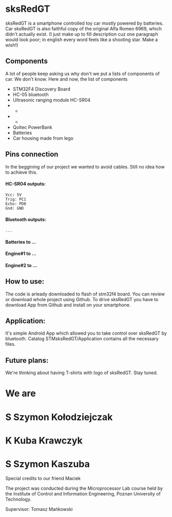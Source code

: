 # sksRedGT

sksRedGT is a smartphone controlled toy car mostly powered by batteries. 
Car sksRedGT is also faithful copy of the original Alfa Romeo 6969, which didn't actually exist.
(I just make up to fill description cuz one paragraph would look poor; in english every word feels like a shooting star. Make a wish!)

## Components

A lot of people keep asking us why don't we put a lists of components of car. We don't know. 
Here and now, the list of components

- STM32F4 Discovery Board
- HC-05 bluetooth
- Ultrasonic ranging module HC-SR04
- *
- *
- Qoltec PowerBank
- Batteries
- Car housing made from lego


## Pins connection

In the beggining of our project we wanted to avoid cables. Still no idea how to achieve this.

#### HC-SR04 outputs:
	Vcc: 5V
	Trig: PC1
	Echo: PD0
	Gnd: GND

#### Bluetooth outputs:
	...
#### Batteries to ...
#### Engine#1 to ...
#### Engine#2 to ...


## How to use:

The code is arleady downloaded to flash of stm32f4 board. You can review or download whole project using Github.
To drive sksRedGT you have to download App from Github and install on your smartphone.


## Application:

It's simple Android App which allowed you to take control over sksRedGT by bluetooth.
Catalog STMsksRedGT/Application contains all the necessary files.

## Future plans:

We're thinking about having T-shirts with logo of sksRedGT. Stay tuned.

# We are

# S Szymon Kołodziejczak
# K Kuba Krawczyk
# S Szymon Kaszuba

Special credits to our friend Maciek


The project was conducted during the Microprocessor Lab course held by the Institute of Control and Information Engineering, Poznan University of Technology.

Supervisor: Tomasz Mańkowski








